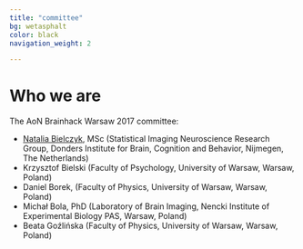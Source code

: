 ```yaml
---
title: "committee"
bg: wetasphalt
color: black	
navigation_weight: 2

---
```


# Who we are

The AoN Brainhack Warsaw 2017 committee:

* [Natalia Bielczyk](https://www.nataliabielczyk.com/), MSc (Statistical Imaging Neuroscience Research Group, Donders Institute for Brain, Cognition and Behavior, Nijmegen, The Netherlands) [<i class="fa fa-twitter"></i>](https://twitter.com/nataliabielczyk)
* Krzysztof Bielski (Faculty of Psychology, University of Warsaw, Warsaw, Poland) [<i class="fa fa-twitter"></i>](https://twitter.com/KrzysztofBiels1)
* Daniel Borek, (Faculty of Physics, University of Warsaw, Warsaw, Poland) [<i class="fa fa-github"></i>](https://github.com/danieltomasz)  [<i class="fa fa-twitter"></i>](https://twitter.com/danieltomasz)
* Michał Bola, PhD (Laboratory of Brain Imaging, Nencki Institute of Experimental Biology PAS, Warsaw, Poland)
* Beata Goźlińska (Faculty of Physics, University of Warsaw, Warsaw, Poland)





